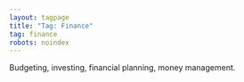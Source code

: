 ```yaml
---
layout: tagpage
title: "Tag: Finance"
tag: finance
robots: noindex
---
```


Budgeting, investing, financial planning, money management.
